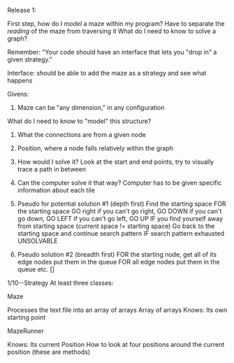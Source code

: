 Release 1:

First step, how do I *model* a maze within my program?
Have to separate the *reading* of the maze from traversing it
What do I need to know to solve a graph?

Remember: "Your code should have an interface that lets you "drop in" a given strategy."

Interface: should be able to add the maze as a strategy and see what happens

Givens:
1) Maze can be "any dimension," in any configuration

What do I need to know to "model" this structure?
1) What the connections are from a given node
2) Position, where a node falls relatively within the graph

1) How would I solve it?
  Look at the start and end points, try to visually trace a path in between
2) Can the computer solve it that way?
  Computer has to be given specific information about each tile

3) Pseudo for potential solution #1 (depth first)
  Find the starting space
    FOR the starting space
      GO right
      if you can't go right, GO DOWN
      if you can't go down, GO LEFT
      if you can't go left, GO UP
   IF you find yourself away from starting space (current space != starting space)
   Go back to the starting space and continue search pattern
   IF search pattern exhausted
     UNSOLVABLE

 4) Pseudo solution #2 (breadth first)
    FOR the starting node, get all of its edge nodes
      put them in the queue
    FOR all edge nodes
      put them in the queue
      etc.
[]


1/10--Strategy
At least three classes:

Maze

  Processes the text file into an array of arrays
  Array of arrays
  Knows:
    Its own starting point

MazeRunner

  Knows:
    Its current Position
    How to look at four positions around the current position (these are methods)
